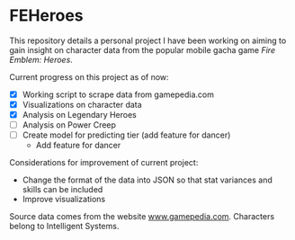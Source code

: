 # FEHeroes

This repository details a personal project I have been working on aiming to gain insight on character data from the popular mobile gacha game *Fire Emblem: Heroes*.

Current progress on this project as of now:

- [x] Working script to scrape data from gamepedia.com
- [x] Visualizations on character data
- [x] Analysis on Legendary Heroes
- [ ] Analysis on Power Creep
- [ ] Create model for predicting tier (add feature for dancer)
    - Add feature for dancer

Considerations for improvement of current project:

- Change the format of the data into JSON so that stat variances and skills can be included
- Improve visualizations

Source data comes from the website www.gamepedia.com. Characters belong to Intelligent Systems.
